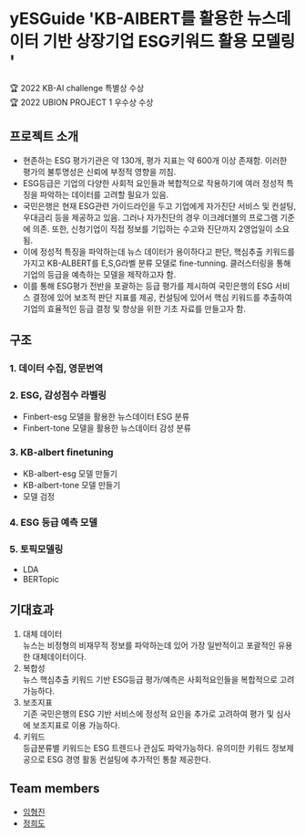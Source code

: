 # yESGuide 'KB-AlBERT를 활용한 뉴스데이터 기반 상장기업 ESG키워드 활용 모델링 '
:trophy: 2022 KB-AI challenge 특별상 수상 <br>
:trophy: 2022 UBION PROJECT 1 우수상 수상


## 프로젝트 소개
- 현존하는 ESG 평가기관은 약 130개, 평가 지표는 약 600개 이상 존재함. 이러한 평가의 불투명성은 신뢰에 부정적 영향을 끼침.
- ESG등급은 기업의 다양한 사회적 요인들과 복합적으로 작용하기에 여러 정성적 특징을 파악하는 데이터를 고려할 필요가 있음.
- 국민은행은 현재 ESG관련 가이드라인을 두고 기업에게 자가진단 서비스 및 컨설팅, 우대금리 등을 제공하고 있음. 그러나 자가진단의 경우 이크레더블의 프로그램 기준에 의존. 또한, 신청기업이 직접 정보를 기입하는 수고와 진단까지 2영업일이 소요됨.
- 이에 정성적 특징을 파악하는데 뉴스 데이터가 용이하다고 판단, 핵심추출 키워드를 가지고 KB-ALBERT를 E,S,G라벨 분류 모델로 fine-tunning. 클러스터링을 통해 기업의 등급을 예측하는 모델을 제작하고자 함.
- 이를 통해 ESG평가 전반을 포괄하는 등급 평가를 제시하여 국민은행의 ESG 서비스 결정에 있어 보조적 판단 지표를 제공, 컨설팅에 있어서 핵심 키워드를 추출하여 기업의 효율적인 등급 결정 및 향상을 위한 기초 자료를 만들고자 함.


## 구조
### 1. 데이터 수집, 영문번역
### 2. ESG, 감성점수 라벨링
- Finbert-esg 모델을 활용한 뉴스데이터 ESG 분류
- Finbert-tone 모델을 활용한 뉴스데이터 감성 분류
### 3. KB-albert finetuning
- KB-albert-esg 모델 만들기
- KB-albert-tone 모델 만들기
- 모델 검정
### 4. ESG 등급 예측 모델
### 5. 토픽모델링
- LDA
- BERTopic


## 기대효과
1. 대체 데이터<br>
뉴스는 비정형의 비재무적 정보를 파악하는데 있어 가장 일반적이고 포괄적인 유용한 대체데이터이다.
2. 복합성<br>
뉴스 핵심추출 키워드 기반 ESG등급 평가/예측은 사회적요인들을 복합적으로 고려가능하다.
3. 보조지표<br>
기존 국민은행의 ESG 기반 서비스에 정성적 요인을 추가로 고려하여 평가 및 심사에 보조지표로 이용 가능하다.
4. 키워드<br>
등급분류별 키워드는 ESG 트렌드나 관심도 파악가능하다. 유의미한 키워드 정보제공으로 ESG 경영 활동 컨설팅에 추가적인 통찰 제공한다.
## Team members
- [임형진](https://github.com/)
- [정희도](https://github.com/)
